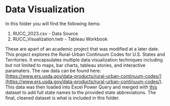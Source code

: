 # Data Visualization

In this folder you will find the following items:
1. RUCC_2023.csv - Data Source
2. RUCC_Visualization.twb - Tableau Workbook

These are apart of an academic project that was modified at a later date. This project explores the Rural-Urban Continuum Codes for U.S. States and Territories. It encapsulates multiple data visualization techniques including but not limited to maps, bar charts, tableau stories, and interactive paramaters. The raw data can be found here: [https://www.ers.usda.gov/data-products/rural-urban-continuum-codes/](https://www.ers.usda.gov/data-products/rural-urban-continuum-codes/). This data was then loaded into Excel Power Query and merged with [this](https://github.com/jasonong/List-of-US-States/blob/master/states.csv) dataset to add full state names to the provided state abbreviations. The final, cleaned dataset is what is included in this folder. 
